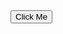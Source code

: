 <!DOCTYPE html>
<html>
    <head>
     <title>External Javascript</title>
     <script src="/html/script.js" type="text/Javascript"/></script>
    </head>  
    <body>
        <input type="button" onclick="Hello();" name="ok" value="Click Me" />
    </body>
</html>
